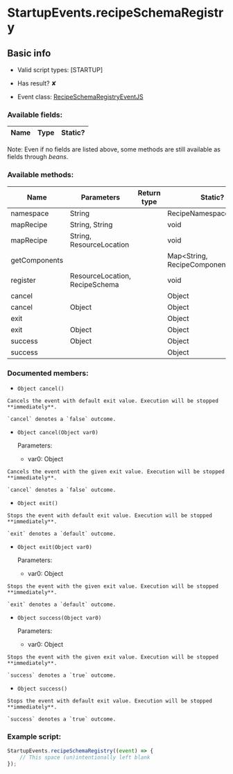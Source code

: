 # StartupEvents.recipeSchemaRegistry

## Basic info

- Valid script types: [STARTUP]

- Has result? ✘

- Event class: [RecipeSchemaRegistryEventJS](https://github.com/KubeJS-Mods/KubeJS/tree/2001/common/src/main/java/dev/latvian/mods/kubejs/recipe/RecipeSchemaRegistryEventJS.java)

### Available fields:

| Name | Type | Static? |
| ---- | ---- | ------- |

Note: Even if no fields are listed above, some methods are still available as fields through *beans*.

### Available methods:

| Name | Parameters | Return type | Static? |
| ---- | ---------- | ----------- | ------- |
| namespace | String |  | RecipeNamespace | ✘ |
| mapRecipe | String, String |  | void | ✘ |
| mapRecipe | String, ResourceLocation |  | void | ✘ |
| getComponents |  |  | Map<String, RecipeComponentFactory> | ✘ |
| register | ResourceLocation, RecipeSchema |  | void | ✘ |
| cancel |  |  | Object | ✘ |
| cancel | Object |  | Object | ✘ |
| exit |  |  | Object | ✘ |
| exit | Object |  | Object | ✘ |
| success | Object |  | Object | ✘ |
| success |  |  | Object | ✘ |


### Documented members:

- `Object cancel()`
```
Cancels the event with default exit value. Execution will be stopped **immediately**.

`cancel` denotes a `false` outcome.
```

- `Object cancel(Object var0)`

  Parameters:
  - var0: Object

```
Cancels the event with the given exit value. Execution will be stopped **immediately**.

`cancel` denotes a `false` outcome.
```

- `Object exit()`
```
Stops the event with default exit value. Execution will be stopped **immediately**.

`exit` denotes a `default` outcome.
```

- `Object exit(Object var0)`

  Parameters:
  - var0: Object

```
Stops the event with the given exit value. Execution will be stopped **immediately**.

`exit` denotes a `default` outcome.
```

- `Object success(Object var0)`

  Parameters:
  - var0: Object

```
Stops the event with the given exit value. Execution will be stopped **immediately**.

`success` denotes a `true` outcome.
```

- `Object success()`
```
Stops the event with default exit value. Execution will be stopped **immediately**.

`success` denotes a `true` outcome.
```



### Example script:

```js
StartupEvents.recipeSchemaRegistry((event) => {
	// This space (un)intentionally left blank
});
```

